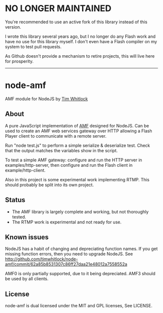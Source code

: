 # NO LONGER MAINTAINED


You're recommended to use an active fork of this library instead of this version. 

I wrote this library several years ago, but I no longer do any Flash work and have no use for this library myself. 
I don't even have a Flash compiler on my system to test pull requests.

As Github doesn't provide a mechanism to retire projects, this will live here for prosperity.

---


# node-amf 

AMF module for NodeJS by [Tim Whitlock](http://twitter.com/timwhitlock)

## About

A pure JavaScript implementation of [AMF](http://en.wikipedia.org/wiki/Action_Message_Format) designed for NodeJS.
Can be used to create an AMF web services gateway over HTTP allowing a Flash Player client to communicate with a remote server.

Run "node test.js" to perform a simple serialize & deserialize test. Check that the output matches the variables show in the script.

To test a simple AMF gateway: configure and run the HTTP server in examples/http-server, then configure and run the Flash client in example/http-client.

Also in this project is some experimental work implementing RTMP. This should probably be split into its own project.


## Status

* The AMF library is largely complete and working, but not thoroughly tested.
* The RTMP work is experimental and not ready for use.


## Known issues

NodeJS has a habit of changing and depreciating function names. 
If you get missing function errors, then you need to upgrade NodeJS.
See http://github.com/timwhitlock/node-amf/commit/62a85b8531307c86ff27daa21e48012a7558552a

AMF0 is only partially supported, due to it being depreciated. AMF3 should be used by all clients.


## License

node-amf is dual licensed under the MIT and GPL licenses, See LICENSE.

